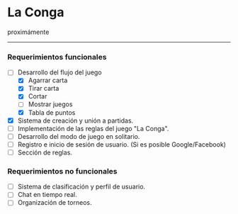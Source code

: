 # La Conga
proximámente

---

### Requerimientos funcionales

- [ ]  Desarrollo del flujo del juego
    - [x]  Agarrar carta
    - [x]  Tirar carta
    - [x]  Cortar
    - [ ]  Mostrar juegos
    - [x]  Tabla de puntos
- [x]  Sistema de creación y unión a partidas.
- [ ]  Implementación de las reglas del juego "La Conga".
- [ ]  Desarrollo del modo de juego en solitario.
- [ ]  Registro e inicio de sesión de usuario. (Si es posible Google/Facebook)
- [ ]  Sección de reglas.

### Requerimientos no funcionales

- [ ]  Sistema de clasificación y perfil de usuario.
- [ ]  Chat en tiempo real.
- [ ]  Organización de torneos.
